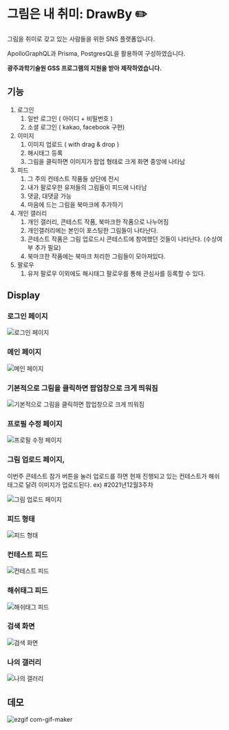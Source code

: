 # **그림은 내 취미: DrawBy ✏️**

그림을 취미로 갖고 있는 사람들을 위한 SNS 플랫폼입니다.

ApolloGraphQL과 Prisma, PostgresQL을 활용하여 구성하였습니다.

**광주과학기술원 GSS 프로그램의 지원을 받아 제작하였습니다.**

## 기능

1. 로그인
   1. 일반 로그인 ( 아이디 + 비밀번호 )
   2. 소셜 로그인 ( kakao, facebook 구현)
2. 이미지
   1. 이미지 업로드 ( with drag & drop )
   2. 해시태그 등록
   3. 그림을 클릭하면 이미지가 팝업 형태로 크게 화면 중앙에 나타남
3. 피드
   1. 그 주의 컨테스트 작품들 상단에 전시
   2. 내가 팔로우한 유저들의 그림들이 피드에 나타남
   3. 댓글, 대댓글 가능
   4. 마음에 드는 그림을 북마크에 추가하기
4. 개인 갤러리
   1. 개인 갤러리, 콘테스트 작품, 북마크한 작품으로 나누어짐
   2. 개인갤러리에는 본인이 포스팅한 그림들이 나타난다.
   3. 콘테스트 작품은 그림 업로드시 콘테스트에 참여했던 것들이 나타난다. (수상여부 추가 필요)
   4. 북마크한 작품에는 북마크 처리한 그림들이 모아져있다.
5. 팔로우
   1. 유저 팔로우 이외에도 해시태그 팔로우를 통해 관심사를 등록할 수 있다.

## Display

### 로그인 페이지

![로그인 페이지](./readmeImg/login.png)

### 메인 페이지

![메인 페이지](./readmeImg/mainFeed.png)

### 기본적으로 그림을 클릭하면 팝업창으로 크게 띄워짐

![기본적으로 그림을 클릭하면 팝업창으로 크게 띄워짐](./readmeImg/popupPage.png)

### 프로필 수정 페이지

![프로필 수정 페이지](./readmeImg/editprofile.png)

### 그림 업로드 페이지,

이번주 콘테스트 참가 버튼을 눌러 업로드를 하면 현재 진행되고 있는 컨테스트가 해쉬태그로 달려 이미지가 업로드된다. ex) #2021년12월3주차

![그림 업로드 페이지](./readmeImg/upload.png)

### 피드 형태

![피드 형태](./readmeImg/onefeed.png)

### 컨테스트 피드

![컨테스트 피드](./readmeImg/contest.png)

### 해쉬태그 피드

![해쉬태그 피드](./readmeImg/hashtagFeed.png)

### 검색 화면

![검색 화면](./readmeImg/search.png)

### 나의 갤러리

![나의 갤러리](./readmeImg/myGallery.png)

## 데모

![ezgif com-gif-maker](https://user-images.githubusercontent.com/78997057/146676130-dabdac69-bc30-42a7-b9b3-fee17eb283bd.gif)
